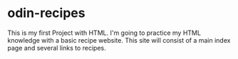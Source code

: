 # odin-recipes
This is my first Project with HTML. 
I'm going to practice my HTML knowledge with a basic recipe website. 
This site will consist of a main index page and several links to recipes. 

